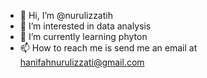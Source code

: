 - 👋 Hi, I’m @nurulizzatih
- 👀 I’m interested in data analysis
- 🌱 I’m currently learning phyton
- 📫 How to reach me is send me an email at hanifahnurulizzati@gmail.com

<!---
nurulizzatih/nurulizzatih is a ✨ special ✨ repository because its `README.md` (this file) appears on your GitHub profile.
You can click the Preview link to take a look at your changes.
--->
